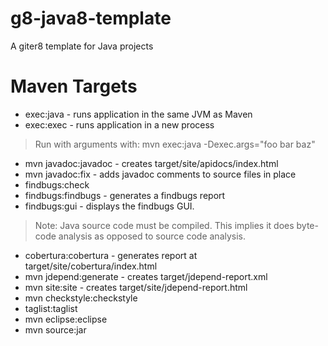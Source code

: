 # g8-java8-template
A giter8 template for Java projects

# Maven Targets

* exec:java - runs application in the same JVM as Maven
* exec:exec - runs application in a new process

> Run with arguments with: mvn exec:java -Dexec.args="foo bar baz"

* mvn javadoc:javadoc - creates target/site/apidocs/index.html
* mvn javadoc:fix - adds javadoc comments to source files in place
* findbugs:check
* findbugs:findbugs - generates a findbugs report
* findbugs:gui - displays the findbugs GUI.
  
>  Note: Java source code must be compiled.  This implies it does
>      byte-code analysis as opposed to source code analysis.

* cobertura:cobertura - generates report at target/site/cobertura/index.html
* mvn jdepend:generate - creates target/jdepend-report.xml
* mvn site:site - creates target/site/jdepend-report.html
* mvn checkstyle:checkstyle
* taglist:taglist
* mvn eclipse:eclipse
* mvn source:jar

